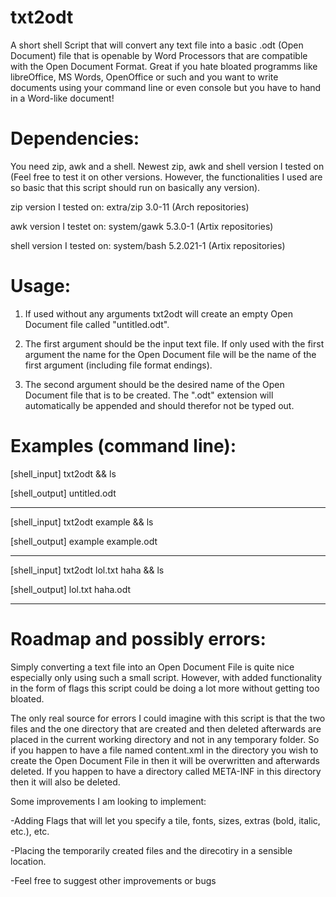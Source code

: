 # txt2odt
A short shell Script that will convert any text file into a basic .odt (Open Document) file that is openable by Word Processors that are compatible with the Open Document Format. 
Great if you hate bloated programms like libreOffice, MS Words, OpenOffice or such and you want to write documents using your command line or even console but you have to hand in a Word-like document!

# Dependencies:
You need zip, awk and a shell. Newest zip, awk and shell version I tested on (Feel free to test it on other versions. However, the functionalities I used are so basic that this script should run on basically any version).

zip version I tested on: extra/zip 3.0-11 (Arch repositories)

awk version I testet on: system/gawk 5.3.0-1 (Artix repositories)

shell version I tested on: system/bash 5.2.021-1 (Artix repositories)

# Usage:
1. If used without any arguments txt2odt will create an empty Open Document file called "untitled.odt".

2. The first argument should be the input text file. If only used with the first argument the name for the Open Document file will be the name of the first argument (including file format endings).

3. The second argument should be the desired name of the Open Document file that is to be created. The ".odt" extension will automatically be appended and should therefor not be typed out.

# Examples (command line):
[shell_input] txt2odt && ls

[shell_output] untitled.odt

---
[shell_input] txt2odt example && ls

[shell_output] example example.odt

---
[shell_input] txt2odt lol.txt haha && ls

[shell_output] lol.txt haha.odt

---
# Roadmap and possibly errors:
Simply converting a text file into an Open Document File is quite nice especially only using such a small script. However, with added functionality in the form of flags this script could be doing a lot more without getting too bloated.

The only real source for errors I could imagine with this script is that the two files and the one directory that are created and then deleted afterwards are placed in the current working directory and not in any temporary folder. So if you happen to have a file named content.xml in the directory you wish to create the Open Document File in then it will be overwritten and afterwards deleted. If you happen to have a directory called META-INF in this directory then it will also be deleted.

Some improvements I am looking to implement:

-Adding Flags that will let you specify a tile, fonts, sizes, extras (bold, italic, etc.), etc.

-Placing the temporarily created files and the direcotiry in a sensible location.

-Feel free to suggest other improvements or bugs
